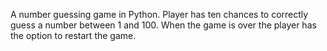 A number guessing game in Python. Player has ten chances to correctly guess a number between 1 and 100. When the game is over the player has the option to restart the game.